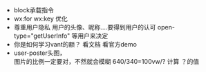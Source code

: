 - block承载指令
- wx:for wx:key 优化
- 尊重用户隐私
    用户的头像、昵称....要得到用户的认可
    open-type="getUserInfo"
    等用户来决定
- 你是如何学习vant的额？
    看文档
    看官方demo
- user-poster头图，     
    图片的比例一定要对，不然就会模糊
    640/340=100vw/?   计算  ？的值
